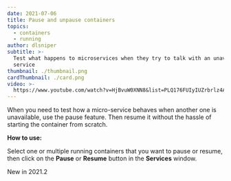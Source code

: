 ```yaml
---
date: 2021-07-06
title: Pause and unpause containers
topics:
  - containers
  - running
author: dlsniper
subtitle: >-
  Test what happens to microservices when they try to talk with an unavailable
  service
thumbnail: ./thumbnail.png
cardThumbnail: ./card.png
video: >-
  https://www.youtube.com/watch?v=HjBvuW0XNN8&list=PLQ176FUIyIUZrbrlz4AY1V8VzBJKZyVlW&index=98
---
```

When you need to test how a micro-service behaves when another one is unavailable, use the pause feature. Then resume it without the hassle of starting the container from scratch.

**How to use:**

Select one or multiple running containers that you want to pause or resume, then click on the **Pause** or **Resume** button in the **Services** window.

<span class="tag is-rounded">New in 2021.2</span>
